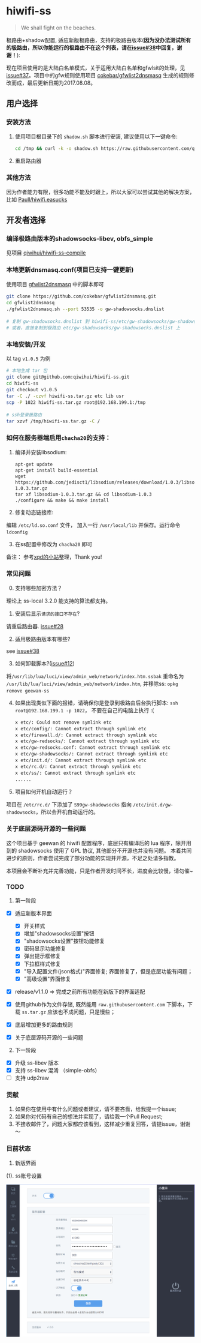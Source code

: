# hiwifi-ss

> We shall fight on the beaches.

极路由+shadow配置, 适应新版极路由，支持的极路由版本(__因为没办法测试所有的极路由，所以你能运行的极路由不在这个列表，请在[issue#38](https://github.com/qiwihui/hiwifi-ss/issues/38)中回复，谢谢！__):

现在项目使用的是大陆白名单模式，关于适用大陆白名单和gfwlsit的处理，见[issue#37](https://github.com/qiwihui/hiwifi-ss/issues/37)。项目中的gfw规则使用项目 [cokebar/gfwlist2dnsmasq](https://github.com/cokebar/gfwlist2dnsmasq) 生成的规则修改而成，最后更新日期为2017.08.08。

## 用户选择

### 安装方法

1. 使用项目根目录下的 `shadow.sh` 脚本进行安装, 建议使用以下一键命令:

    ```bash
    cd /tmp && curl -k -o shadow.sh https://raw.githubusercontent.com/qiwihui/hiwifi-ss/master/shadow.sh && sh shadow.sh && rm shadow.sh
    ```

2. 重启路由器

### 其他方法

因为作者能力有限，很多功能不能及时跟上，所以大家可以尝试其他的解决方案，比如 [Paull/hiwifi.easucks](https://github.com/Paull/hiwifi.easucks)

## 开发者选择

### 编译极路由版本的shadowsocks-libev, obfs_simple

见项目 [qiwihui/hiwifi-ss-compile](https://github.com/qiwihui/hiwifi-ss-compile)

### 本地更新dnsmasq.conf(项目已支持一键更新)

使用项目 [gfwlist2dnsmasq](https://github.com/cokebar/gfwlist2dnsmasq.git) 中的脚本即可

```bash
git clone https://github.com/cokebar/gfwlist2dnsmasq.git
cd gfwlist2dnsmasq
./gfwlist2dnsmasq.sh --port 53535 -o gw-shadowsocks.dnslist

# 复制 gw-shadowsocks.dnslist 到 hiwifi-ss/etc/gw-shadowsocks/gw-shadowsocks.dnslist 打包
# 或者，直接复制到极路由 etc/gw-shadowsocks/gw-shadowsocks.dnslist 上
```

### 本地安装/开发

以 tag `v1.0.5` 为例

```bash
# 本地生成 tar 包
git clone git@github.com:qiwihui/hiwifi-ss.git
cd hiwifi-ss
git checkout v1.0.5
tar -C ./ -czvf hiwifi-ss.tar.gz etc lib usr
scp -P 1022 hiwifi-ss.tar.gz root@192.168.199.1:/tmp

# ssh登录极路由
tar xzvf /tmp/hiwifi-ss.tar.gz -C /
```

### 如何在服务器端启用`chacha20`的支持：

1. 编译并安装libsodium:

   ```
   apt-get update
   apt-get install build-essential
   wget https://github.com/jedisct1/libsodium/releases/download/1.0.3/libsodium-1.0.3.tar.gz
   tar xf libsodium-1.0.3.tar.gz && cd libsodium-1.0.3
   ./configure && make && make install
   ```

2. 修复动态链接库:

编辑 `/etc/ld.so.conf` 文件， 加入一行 `/usr/local/lib` 并保存。运行命令 `ldconfig`

3. 在ss配置中修改为 `chacha20` 即可

备注： 参考[xqd的小站](https://php-rmcr7.rhcloud.com/chacha20/)整理，Thank you!

### 常见问题

0. 支持哪些加密方法？

  理论上 ss-local 3.2.0 能支持的算法都支持。

1. 安装后显示`请求的接口不存在`?

  请重启路由器. [issue#28](https://github.com/qiwihui/hiwifi-ss/issues/28)

2. 适用极路由版本有哪些?

  see [issue#38](https://github.com/qiwihui/hiwifi-ss/issues/38)

3. 如何卸载脚本?([issue#12](https://github.com/qiwihui/hiwifi-ss/issues/12))

  将`/usr/lib/lua/luci/view/admin_web/network/index.htm.ssbak` 重命名为 `/usr/lib/lua/luci/view/admin_web/network/index.htm`, 并移除ss: `opkg remove geewan-ss`

4. 如果出现类似下面的报错，请确保你是登录到极路由后台执行脚本: `ssh root@192.168.199.1 -p 1022`， 不要在自己的电脑上执行 :(

    ```sh
    x etc/: Could not remove symlink etc
    x etc/config/: Cannot extract through symlink etc
    x etc/firewall.d/: Cannot extract through symlink etc
    x etc/gw-redsocks/: Cannot extract through symlink etc
    x etc/gw-redsocks.conf: Cannot extract through symlink etc
    x etc/gw-shadowsocks/: Cannot extract through symlink etc
    x etc/init.d/: Cannot extract through symlink etc
    x etc/rc.d/: Cannot extract through symlink etc
    x etc/ss/: Cannot extract through symlink etc
    ......
    ```

5. 项目如何开机自动运行？

  项目在 `/etc/rc.d/` 下添加了 `S99gw-shadowsocks` 指向 `/etc/init.d/gw-shadowsocks`，所以会开机自动运行的。

### 关于底层源码开源的一些问题

这个项目基于 geewan 的 hiwifi 配置程序，底层只有编译后的 lua 程序，除开用到的 shadowsocks 使用了 GPL 协议, 其他部分不开源也并没有问题。
本着共同进步的原则，作者尝试完成了部分功能的实现并开源，不足之处请多指教。

本项目会不断补充并完善功能，只是作者开发时间不长，进度会比较慢，请勿催~

### TODO

1. 第一阶段

  - [x] 适应新版本界面

    - [x] 开关样式
    - [x] 增加"shadowsocks设置"按钮
    - [x] "shadowsocks设置"按钮功能修复
    - [x] 密码显示功能修复
    - [x] 弹出提示框修复
    - [x] 下拉框样式修复
    - [x] "导入配置文件(json格式)"界面修复; 界面修复了，但是底层功能有问题；
    - [x] "高级设置"界面修复

  - [x] release/v1.1.0 => 完成之前所有功能在新版下的界面适配
  - [x] 使用github作为文件存储, 既然能用 `raw.githubusercontent.com` 下脚本，下载 `ss.tar.gz` 应该也不成问题，只是慢些；
  - [x] 底层增加更多的路由规则
  - [x] 关于底层源码开源的一些问题

2. 下一阶段

  - [x] 升级 ss-libev 版本
  - [x] 支持 ss-libev 混淆 （simple-obfs）
  - [ ] 支持 udp2raw

### 贡献

1. 如果你在使用中有什么问题或者建议，请不要吝啬，给我提一个issue;
2. 如果你对代码有自己的想法并实现了，请给我一个Pull Request;
3. 不接收邮件了，问题大家都应该看到，这样减少重复回答，请提issue，谢谢～

### 目前状态

1. 新版界面

(1). ss账号设置

  ![](./ss-settings.png)

